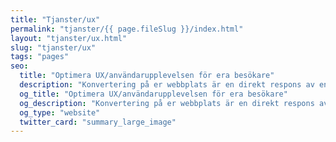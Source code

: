 ```yaml
---
title: "Tjanster/ux"
permalink: "tjanster/{{ page.fileSlug }}/index.html"
layout: "tjanster/ux.html"
slug: "tjanster/ux"
tags: "pages"
seo:
  title: "Optimera UX/användarupplevelsen för era besökare"
  description: "Konvertering på er webbplats är en direkt respons av en positiv användarupplevelse. Genom att studera trafiken på er webbplats ökar vi er konvertering!"
  og_title: "Optimera UX/användarupplevelsen för era besökare"
  og_description: "Konvertering på er webbplats är en direkt respons av en positiv användarupplevelse. Genom att studera trafiken på er webbplats ökar vi er konvertering!"
  og_type: "website"
  twitter_card: "summary_large_image"
---
```



